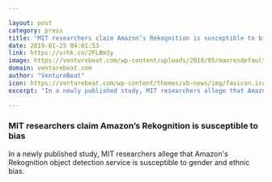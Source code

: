 ```yaml
---

layout: post
category: press
title: "MIT researchers claim Amazon’s Rekognition is susceptible to bias"
date: 2019-01-25 04:01:53
link: https://vrhk.co/2FLBm3y
image: https://venturebeat.com/wp-content/uploads/2018/05/maxresdefault-1.jpg?w=1200&strip=all
domain: venturebeat.com
author: "VentureBeat"
icon: https://venturebeat.com/wp-content/themes/vb-news/img/favicon.ico
excerpt: "In a newly published study, MIT researchers allege that Amazon's Rekognition object detection service is susceptible to gender and ethnic bias."

---
```


### MIT researchers claim Amazon’s Rekognition is susceptible to bias

In a newly published study, MIT researchers allege that Amazon's Rekognition object detection service is susceptible to gender and ethnic bias.
